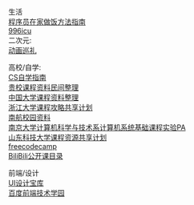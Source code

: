 生活  
[程序员在家做饭方法指南](https://github.com/Anduin2017/HowToCook)  
[996icu](https://github.com/996icu/996.ICU)  
二次元:  
[动画巡礼](https://anitabi.cn/)  

高校/自学:  
[CS自学指南](https://csdiy.wiki/)  
[贵校课程资料民间整理](https://github.com/lib-pku/libpku)  
[中国大学课程资料整理](https://github.com/deepwzh/University-Courses-China)  
[浙江大学课程攻略共享计划](https://github.com/QSCTech/zju-icicles)  
[南航校园资料](https://nuaa.store/)  
[南京大学计算机科学与技术系计算机系统基础课程实验PA](https://nju-projectn.github.io/ics-pa-gitbook/)  
[山东科技大学课程资源共享计划](https://github.com/deepwzh/sdust-examination-materials)  
[freecodecamp](https://www.freecodecamp.org/chinese/)  
[BiliBili公开课目录](https://github.com/elder-frog/OpenCourseCatalog)  



前端/设计  
[UI设计宝库](https://github.com/bradtraversy/design-resources-for-developers)  
[百度前端技术学园](https://ife.baidu.com/)